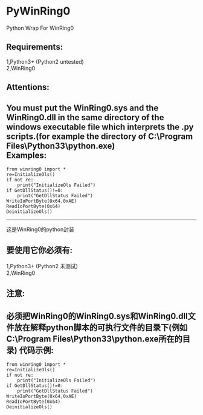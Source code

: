 PyWinRing0
===========

Python Wrap For WinRing0

Requirements:
-------------
1,Python3+ (Python2 untested)  
2,WinRing0

Attentions:
-----------
You must put the WinRing0.sys and the WinRing0.dll in the same directory of the windows executable file which interprets the .py scripts.(for example the directory of C:\Program Files\Python33\python.exe)       
Examples:
---------
    from winring0 import *
    re=InitializeOls()
    if not re:
        print("InitializeOls Failed")
    if GetDllStatus()!=0:
        print("GetDllStatus Failed")
    WriteIoPortByte(0x64,0xAE)
    ReadIoPortByte(0x64)
    DeinitializeOls()

***
这是WinRing0的python封装

要使用它你必须有:
-----------------
1,Python3+ (Python2 未测试)  
2,WinRing0

注意:
-----
必须把WinRing0的WinRing0.sys和WinRing0.dll文件放在解释python脚本的可执行文件的目录下(例如C:\Program Files\Python33\python.exe所在的目录)
代码示例:
---------
    from winring0 import *
    re=InitializeOls()
    if not re:
        print("InitializeOls Failed")
    if GetDllStatus()!=0:
        print("GetDllStatus Failed")
    WriteIoPortByte(0x64,0xAE)
    ReadIoPortByte(0x64)
    DeinitializeOls()
